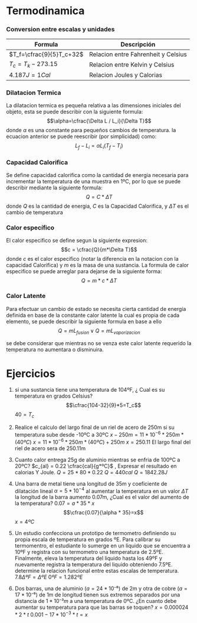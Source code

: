 # Termodinamica

### Conversion entre escalas y unidades

Formula | Descripción
--------------|-------------
 $T_f=\cfrac{9}{5}T_c+32$     | Relacion entre Fahrenheit y Celsius
  $T_c=T_k - 273.15$   | Relacion entre Kelvin  y Celsius
 $4.187J = 1Cal$      | Relacion Joules y Calorias

### Dilatacion Termica
La dilatacion termica es pequeña relativa a las dimensiones iniciales del objeto, esta se puede describir con la siguiente formula:
$$\alpha=\cfrac{\Delta L / L_i}{\Delta T}$$
donde $\alpha$ es una constante para pequeños cambios de temperatura.
la ecuacion anterior se puede reescribir (por simplicidad) como:
$$ L_f - L_i = \alpha L_i (T_f - T_i)$$

### Capacidad Calorifica
Se define capacidad calorifica como la cantidad de energia necesaria para incrementar la temperatura de una muestra en 1ºC, por lo que se puede describir mediante la siguiente formula:
$$Q=C*\Delta T$$
donde $Q$ es la cantidad de energia, $C$ es la Capacidad Calorifica, y $\Delta T$ es el cambio de temperatura

### Calor específico
El calor especifico se define segun la siguiente expresion:
$$c = \cfrac{Q}{m*\Delta T}$$
donde $c$ es el calor especifico (notar la diferencia en la notacion con la capacidad Calorifica) y $m$ es la masa de una sustancia.
La formula de calor especifico se puede arreglar para dejarse de la siguiente forma:
$$Q=m*c*\Delta T$$



### Calor Latente
Para efectuar un cambio de estado se necesita cierta cantidad de energia definida en base de la constante calor latente la cual es propia de cada elemento, se puede describir la siguiente formula en base a ello
$$Q = mL_{fusion} \lor Q = mL_{vaporizacion}$$

se debe considerar que mientras no se venza este calor latente requerido la temperatura no aumentara o disminuira.

# Ejercicios
1. si una sustancia tiene una temperatura de 104ºF, ¿ Cual es su temperatura en grados Celsius?
	$$\cfrac{104-32}{9}*5=T_c$$
	$40=T_c$
	

2. Realice el calculo del largo final de un riel de acero de 250m si su temperatura sube desde -10ºC a 30ºC
	$x - 250m = 11*10^{-6} *250m *(40ºC)$
	$x = 11*10^{-6} *250m *(40ºC) + 250m$
	$x = 250.11$
	El largo final del riel de acero sera de 250.11m

3. Cuanto calor entrega 25g de aluminio mientras se enfria de 100ºC a 20ºC? $c_{al} = 0.22 \cfrac{cal}{g*ºC}$ , Expresar el resultado en calorias Y Joule.
	$Q = 25*80*0.22$ 
	$Q=440cal$
	$Q = 1842.28J$


4. Una barra de metal tiene una longitud de 35m y coeficiente de dilatación lineal $\alpha = 5*10^{-4}$  al aumentar la temperatura en un valor $\Delta T$ la longitud de la barra aumento 0.07m, ¿Cual es el valor del aumento de la temperatura?
	$0.07=a*35*x$  
	$$\cfrac{0.07}{\alpha * 35}=x$$
	$x = 4ºC$
5. Un estudio confecciona un prototipo de termometro definiendo su propia escala de temperatura en grados ºE. Para calibrar su termomentro, el estudiante lo sumerge en un liquido que se encuentra a 10ºF y registra con su termometro una temperatura de 2.5ºE. Finalmente, eleva la temperatura del liquido hasta los 49ºF y nuevamente registra la temperatura del liquido obteniendo 7.5ºE. determine la relacion funcional entre estas escalas de temperatura.
	$7.8\Delta ºF = \Delta ºE$
	$0ºF = 1.282ºE$

6. Dos barras, una de aluminio ($a=24 * 10⁻⁶$) de 2m y otra de cobre ($a=17 * 10⁻⁶$) de 1m de longitud tienen sus extremos separados por una distancia de $1 * 10⁻³m$ a una temperatura de 0ºC. ¿En cuanto debe aumentar su temperatura para que las barras se toquen?
	$x = 0.000024 * 2* t$
	 $0.001 -17*10^{-3}*t=x$
 
